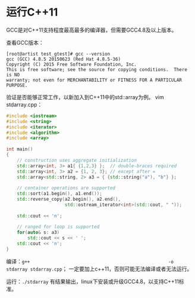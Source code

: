 # 运行C++11

GCC是对C++11支持程度最高最多的编译器，但需要GCC4.8及以上版本。

查看GCC版本：

```shell
[root@artist test_gtest]# gcc --version
gcc (GCC) 4.8.5 20150623 (Red Hat 4.8.5-36)
Copyright (C) 2015 Free Software Foundation, Inc.
This is free software; see the source for copying conditions.  There is NO
warranty; not even for MERCHANTABILITY or FITNESS FOR A PARTICULAR PURPOSE.
```

验证是否能够正常工作，以新加入到C++11中的std::array为例。
vim stdarray.cpp：

```c++
#include <iostream>
#include <string>
#include <iterator>
#include <algorithm>
#include <array>
  
int main()
{
    // construction uses aggregate initialization
    std::array<int, 3> a1{ {1,2,3} };  // double-braces required
    std::array<int, 3> a2 = {1, 2, 3}; // except after =
    std::array<std::string, 2> a3 = { {std::string("a"), "b"} };
  
    // container operations are supported
    std::sort(a1.begin(), a1.end());
    std::reverse_copy(a2.begin(), a2.end(), 
                      std::ostream_iterator<int>(std::cout, " "));
  
    std::cout << 'n';
  
    // ranged for loop is supported
    for(auto& s: a3)
        std::cout << s << ' ';
    std::cout << 'n';    
}
```

编译：`g++                                                    -o stdarray stdarray.cpp`； 一定要加上c++11，否则可能无法编译或者无法运行。

运行：`./stdarray`
有结果输出，linux下安装或升级GCC4.8，以支持C++11标准。